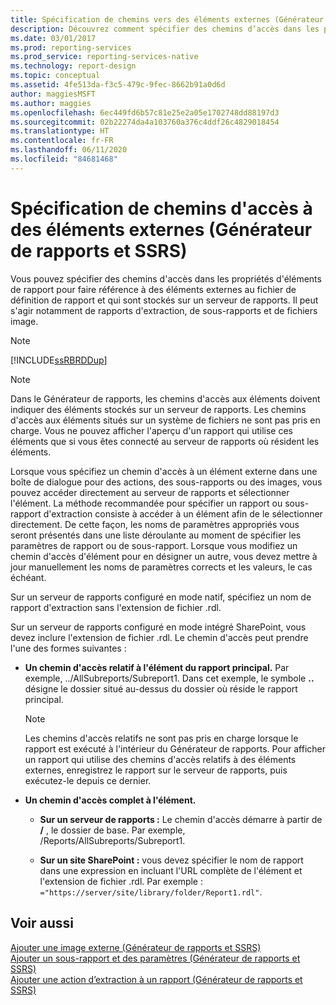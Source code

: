 ```yaml
---
title: Spécification de chemins vers des éléments externes (Générateur de rapports) | Microsoft Docs
description: Découvrez comment spécifier des chemins d’accès dans les propriétés d’éléments de rapport pour référencer des éléments externes au fichier de définition de rapport dans le Générateur de rapports.
ms.date: 03/01/2017
ms.prod: reporting-services
ms.prod_service: reporting-services-native
ms.technology: report-design
ms.topic: conceptual
ms.assetid: 4fe513da-f3c5-479c-9fec-8662b91a0d6d
author: maggiesMSFT
ms.author: maggies
ms.openlocfilehash: 6ec449fd6b57c81e25e2a05e1702748dd88197d3
ms.sourcegitcommit: 02b22274da4a103760a376c4ddf26c4829018454
ms.translationtype: HT
ms.contentlocale: fr-FR
ms.lasthandoff: 06/11/2020
ms.locfileid: "84681468"
---
```

# <a name="specifying-paths-to-external-items-report-builder-and-ssrs"></a>Spécification de chemins d'accès à des éléments externes (Générateur de rapports et SSRS)
  Vous pouvez spécifier des chemins d'accès dans les propriétés d'éléments de rapport pour faire référence à des éléments externes au fichier de définition de rapport et qui sont stockés sur un serveur de rapports. Il peut s'agir notamment de rapports d'extraction, de sous-rapports et de fichiers image.  
  
> [!NOTE]  
>  [!INCLUDE[ssRBRDDup](../../includes/ssrbrddup-md.md)]  
  
> [!NOTE]  
>  Dans le Générateur de rapports, les chemins d'accès aux éléments doivent indiquer des éléments stockés sur un serveur de rapports. Les chemins d'accès aux éléments situés sur un système de fichiers ne sont pas pris en charge. Vous ne pouvez afficher l'aperçu d'un rapport qui utilise ces éléments que si vous êtes connecté au serveur de rapports où résident les éléments.  
  
 Lorsque vous spécifiez un chemin d'accès à un élément externe dans une boîte de dialogue pour des actions, des sous-rapports ou des images, vous pouvez accéder directement au serveur de rapports et sélectionner l'élément. La méthode recommandée pour spécifier un rapport ou sous-rapport d'extraction consiste à accéder à un élément afin de le sélectionner directement. De cette façon, les noms de paramètres appropriés vous seront présentés dans une liste déroulante au moment de spécifier les paramètres de rapport ou de sous-rapport. Lorsque vous modifiez un chemin d'accès d'élément pour en désigner un autre, vous devez mettre à jour manuellement les noms de paramètres corrects et les valeurs, le cas échéant.  
  
 Sur un serveur de rapports configuré en mode natif, spécifiez un nom de rapport d'extraction sans l'extension de fichier .rdl.  
  
 Sur un serveur de rapports configuré en mode intégré SharePoint, vous devez inclure l'extension de fichier .rdl. Le chemin d'accès peut prendre l'une des formes suivantes :  
  
-   **Un chemin d'accès relatif à l'élément du rapport principal.** Par exemple, ../AllSubreports/Subreport1. Dans cet exemple, le symbole **..** désigne le dossier situé au-dessus du dossier où réside le rapport principal.  
  
    > [!NOTE]  
    >  Les chemins d'accès relatifs ne sont pas pris en charge lorsque le rapport est exécuté à l'intérieur du Générateur de rapports. Pour afficher un rapport qui utilise des chemins d'accès relatifs à des éléments externes, enregistrez le rapport sur le serveur de rapports, puis exécutez-le depuis ce dernier.  
  
-   **Un chemin d'accès complet à l'élément.**  
  
    -   **Sur un serveur de rapports :** Le chemin d'accès démarre à partir de **/** , le dossier de base. Par exemple, /Reports/AllSubreports/Subreport1.  
  
    -   **Sur un site SharePoint :** vous devez spécifier le nom de rapport dans une expression en incluant l'URL complète de l'élément et l'extension de fichier .rdl. Par exemple : `="https://server/site/library/folder/Report1.rdl"`.  
  
## <a name="see-also"></a>Voir aussi  
 [Ajouter une image externe &#40;Générateur de rapports et SSRS&#41;](../../reporting-services/report-design/add-an-external-image-report-builder-and-ssrs.md)   
 [Ajouter un sous-rapport et des paramètres &#40;Générateur de rapports et SSRS&#41;](../../reporting-services/report-design/add-a-subreport-and-parameters-report-builder-and-ssrs.md)   
 [Ajouter une action d’extraction à un rapport &#40;Générateur de rapports et SSRS&#41;](../../reporting-services/report-design/add-a-drillthrough-action-on-a-report-report-builder-and-ssrs.md)  
  
  
